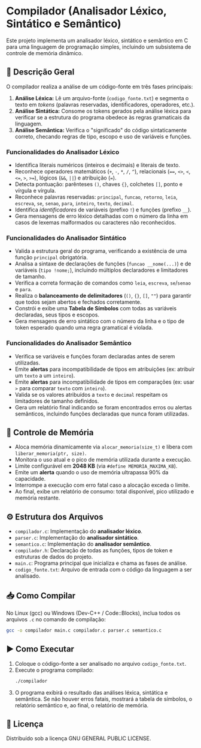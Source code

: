 # Compilador (Analisador Léxico, Sintático e Semântico)

Este projeto implementa um analisador léxico, sintático e semântico em C para uma linguagem de programação simples, incluindo um subsistema de controle de memória dinâmico.

## 📝 Descrição Geral

O compilador realiza a análise de um código-fonte em três fases principais:

1.  **Análise Léxica:** Lê um arquivo-fonte (`codigo_fonte.txt`) e segmenta o texto em *tokens* (palavras reservadas, identificadores, operadores, etc.).
2.  **Análise Sintática:** Consome os tokens gerados pela análise léxica para verificar se a estrutura do programa obedece às regras gramaticais da linguagem.
3.  **Análise Semântica:** Verifica o "significado" do código sintaticamente correto, checando regras de tipo, escopo e uso de variáveis e funções.

### Funcionalidades do Analisador Léxico

  - Identifica literais numéricos (inteiros e decimais) e literais de texto.
  - Reconhece operadores matemáticos (`+`, `-`, `*`, `/`, `^`), relacionais (`==`, `<>`, `<`, `<=`, `>`, `>=`), lógicos (`&&`, `||`) e atribuição (`=`).
  - Detecta pontuação: parênteses `()`, chaves `{}`, colchetes `[]`, ponto e vírgula e vírgula.
  - Reconhece palavras reservadas: `principal`, `funcao`, `retorno`, `leia`, `escreva`, `se`, `senao`, `para`, `inteiro`, `texto`, `decimal`.
  - Identifica *identificadores* de variáveis (prefixo `!`) e funções (prefixo `__`).
  - Gera mensagens de erro léxico detalhadas com o número da linha em casos de lexemas malformados ou caracteres não reconhecidos.

### Funcionalidades do Analisador Sintático

  - Valida a estrutura geral do programa, verificando a existência de uma função `principal` obrigatória.
  - Analisa a sintaxe de declarações de funções (`funcao __nome(...)`) e de variáveis (`tipo !nome;`), incluindo múltiplos declaradores e limitadores de tamanho.
  - Verifica a correta formação de comandos como `leia`, `escreva`, `se`/`senao` e `para`.
  - Realiza o **balanceamento de delimitadores** (`()`, `{}`, `[]`, `""`) para garantir que todos sejam abertos e fechados corretamente.
  - Constrói e exibe uma **Tabela de Símbolos** com todas as variáveis declaradas, seus tipos e escopos.
  - Gera mensagens de erro sintático com o número da linha e o tipo de token esperado quando uma regra gramatical é violada.

### Funcionalidades do Analisador Semântico

  - Verifica se variáveis e funções foram declaradas antes de serem utilizadas.
  - Emite **alertas** para incompatibilidade de tipos em atribuições (ex: atribuir um `texto` a um `inteiro`).
  - Emite **alertas** para incompatibilidade de tipos em comparações (ex: usar `>` para comparar `texto` com `inteiro`).
  - Valida se os valores atribuídos a `texto` e `decimal` respeitam os limitadores de tamanho definidos.
  - Gera um relatório final indicando se foram encontrados erros ou alertas semânticos, incluindo funções declaradas que nunca foram utilizadas.

## 💾 Controle de Memória

  - Aloca memória dinamicamente via `alocar_memoria(size_t)` e libera com `liberar_memoria(ptr, size)`.
  - Monitora o uso atual e o pico de memória utilizada durante a execução.
  - Limite configurável em **2048 KB** (via `#define MEMORIA_MAXIMA_KB`).
  - Emite um **alerta** quando o uso de memória ultrapassa 90% da capacidade.
  - Interrompe a execução com erro fatal caso a alocação exceda o limite.
  - Ao final, exibe um relatório de consumo: total disponível, pico utilizado e memória restante.

## ⚙️ Estrutura dos Arquivos

  - `compilador.c`: Implementação do **analisador léxico**.
  - `parser.c`: Implementação do **analisador sintático**.
  - `semantico.c`: Implementação do **analisador semântico**.
  - `compilador.h`: Declaração de todas as funções, tipos de token e estruturas de dados do projeto.
  - `main.c`: Programa principal que inicializa e chama as fases de análise.
  - `codigo_fonte.txt`: Arquivo de entrada com o código da linguagem a ser analisado.

## 📥 Como Compilar

No Linux (gcc) ou Windows (Dev-C++ / Code::Blocks), inclua todos os arquivos `.c` no comando de compilação:

```bash
gcc -o compilador main.c compilador.c parser.c semantico.c
```

## ▶️ Como Executar

1.  Coloque o código-fonte a ser analisado no arquivo `codigo_fonte.txt`.
2.  Execute o programa compilado:
    ```bash
    ./compilador
    ```
3.  O programa exibirá o resultado das análises léxica, sintática e semântica. Se não houver erros fatais, mostrará a tabela de símbolos, o relatório semântico e, ao final, o relatório de memória.

## 📄 Licença

Distribuído sob a licença GNU GENERAL PUBLIC LICENSE.